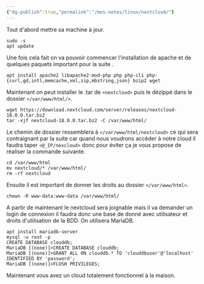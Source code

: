 ```yaml
---
{"dg-publish":true,"permalink":"/mes-notes/linux/nextcloud/"}
---
```


Tout d'abord mettre sa machine à jour.
```Shell
sudo -s
apt update
```
Une fois cela fait on va pouvoir commencer l'installation de apache et de quelques paquets important pour la suite .
```Shell
apt install apache2 libapache2-mod-php php php-cli php-{curl,gd,intl,memcache,xml,zip,mbstring,json} bzip2 wget
```
Maintenant on peut installer le .tar de `<nextcloud>` puis le dézippé dans le dossier ``</var/www/html/>``.
```Shell
wget https://download.nextcloud.com/server/releases/nextcloud-18.0.0.tar.bz2
tar -xjf nextcloud-18.0.0.tar.bz2 -C /var/www/html/
```
Le chemin de dossier ressemblera à ``</var/www/html/nextcloud>`` ce qui sera contraignant par la suite car quand nous voudrons accéder à notre cloud il faudra taper `<@_IP/nexcloud>` donc pour éviter ça je vous propose de réaliser la commande suivante.
```Shell
cd /var/www/html
mv nextcloud/* /var/www/html/
rm -rf nextcloud
```
Ensuite il est important de donner les droits au dossier `</var/www/html>`.
```Shell
chown -R www-data:www-data /var/www/html/
```
A partir de maintenant le nextcloud sera joignable mais il va demander un login de connexion il faudra donc une base de donné avec utilisateur et droits d'utilisation de la BDD. On utilisera MariaDB.
```Shell
apt install mariadb-server
mysql -u root -p 
CREATE DATABASE clouddb;
MariaDB [(none)]>CREATE DATABASE clouddb;
MariaDB [(none)]>GRANT ALL ON clouddb.* TO 'clouddbuser'@'localhost' IDENTIFIED BY 'password';
MariaDB [(none)]>FLUSH PRIVILEGES;
```
Maintenant vous avez un cloud totalement fonctionnel à la maison.